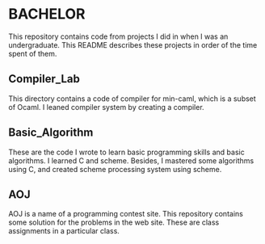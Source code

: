 # BACHELOR
This repository contains code from projects I did in when I was an undergraduate. This README describes these projects in order of the time spent of them.


## Compiler_Lab
This directory contains a code of compiler for min-caml, which is a subset of Ocaml. I leaned compiler system by creating a compiler.

## Basic_Algorithm
These are the code I wrote to learn basic programming skills and basic algorithms. I learned C and scheme. Besides, I mastered some algorithms using C, and created scheme processing system using scheme.



## AOJ
AOJ is a name of a programming contest site. This repository contains some solution for the problems in the web site. These are class assignments in a particular class.
